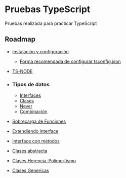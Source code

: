 # Pruebas TypeScript
Pruebas realizada para practicar TypeScript

## Roadmap 
- [Instalación y configuración](/instalacion-y-configuracion/)
  - [Forma recomendada de configurar tsconfig.json](https://www.npmjs.com/package/@tsconfig/recommended)
- [TS-NODE](/ts-node/)
- ### Tipos de datos
  - [Interfaces](/tipos-interfaces/)
  - [Clases](/tipos-clases/)
  - [Never](/tipos-never/)
  - [Combinación](/tipos-combinacion/)

- [Sobrecarga de Funciones](/funciones-sobrecarga/)
- [Extendiendo Interface](/interface-extension/)
- [Interface con métodos](/interface-declaracion/)
- [Clases abstracta](/clases/src/abstracta.ts)
- [Clases Herencia-Polimorfismo](/clases/src/herencia-polimorfismo.ts)
- [Clases Genericas](/clases-genericas/)